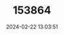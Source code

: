 ---
title: "153864"
category: "Procambarus suttkusi"
draft: false
date: 2024-02-22 13:03:51
languages:
  English: ["Choctawhatchee Crayfish"]
---